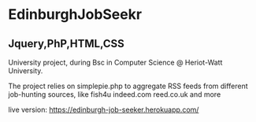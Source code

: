 # EdinburghJobSeekr
## Jquery,PhP,HTML,CSS
University project, during Bsc in Computer Science @ Heriot-Watt University.

The project relies on simplepie.php to aggregate RSS feeds from different job-hunting sources, like fish4u indeed.com reed.co.uk and more

live version: https://edinburgh-job-seeker.herokuapp.com/
